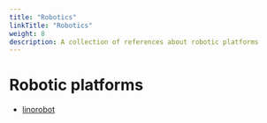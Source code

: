 ```yaml
---
title: "Robotics"
linkTitle: "Robotics"
weight: 8
description: A collection of references about robotic platforms
---
```


# Robotic platforms
* [linorobot](https://github.com/linorobot/linorobot)

